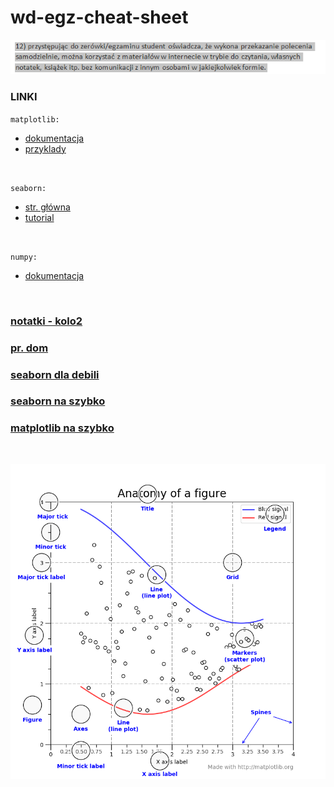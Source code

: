 # wd-egz-cheat-sheet
 ![-](/podstawa.png)
 
 ### LINKI <br>
 `matplotlib:`
 - [dokumentacja](https://matplotlib.org/stable/contents.html)
 - [przyklady](https://matplotlib.org/stable/gallery/index.html)
 
 <br>
 
 `seaborn:`
 - [str. główna](https://seaborn.pydata.org/)
 - [tutorial](https://seaborn.pydata.org/tutorial.html)
 
 <br>
 
 `numpy:`
 - [dokumentacja](https://numpy.org/doc/stable/)
 
 <br>
 
 ### [notatki - kolo2](https://github.com/maciejszulia/kolo2/tree/main/pythonProject7)
 ### [pr. dom](https://github.com/maciejszulia/python-uwm)
 ### [seaborn dla debili](https://www.datacamp.com/community/tutorials/seaborn-python-tutorial)
 ### [seaborn na szybko](https://s3.amazonaws.com/assets.datacamp.com/blog_assets/Python_Seaborn_Cheat_Sheet.pdf)
 ### [matplotlib na szybko](https://s3.amazonaws.com/assets.datacamp.com/blog_assets/Python_Matplotlib_Cheat_Sheet.pdf)
 
 <br>
 
 ![-](/plt/pltcheatsheet.webp)
